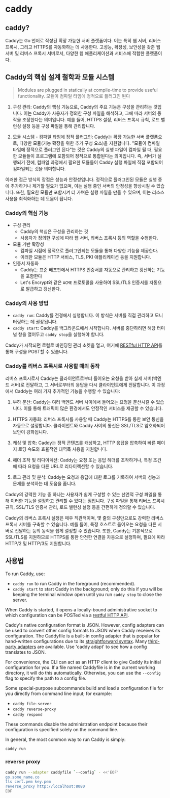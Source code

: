 # caddy

## caddy?

Caddy는 Go 언어로 작성된 확장 가능한 서버 플랫폼이다.
이는 특히 웹 서버, 리버스 프록시, 그리고 HTTPS를 자동화하는 데 사용한다.
고성능, 확장성, 보안성을 갖춘 웹 서버 및 리버스 프록시 서버로서, 다양한 웹 애플리케이션과 서비스에 적합한 플랫폼이다.

## Caddy의 핵심 설계 철학과 모듈 시스템

> Modules are plugged in statically at compile-time to provide useful functionality.
> 모듈이 컴파일 타임에 정적으로 플러그인 된다

1. 구성 관리: Caddy의 핵심 기능으로, Caddy의 주요 기능은 구성을 관리하는 것입니다. 이는 Caddy가 사용자가 정의한 구성 파일을 해석하고, 그에 따라 서버의 동작을 조정한다는 의미입니다. 예를 들어, HTTPS 설정, 리버스 프록시 규칙, 로드 밸런싱 설정 등을 구성 파일을 통해 관리합니다.

2. 모듈 시스템 - 컴파일 타임에 정적 플러그인: Caddy는 확장 가능한 서버 플랫폼으로, 다양한 모듈(기능 확장을 위한 추가 구성 요소)을 지원합니다. "모듈이 컴파일 타임에 정적으로 플러그인 된다"는 것은 Caddy의 실행 파일이 컴파일 될 때, 필요한 모듈들이 프로그램에 포함되어 정적으로 통합된다는 의미입니다. 즉, 서버가 실행되기 전에, 컴파일 과정에서 필요한 모듈들이 Caddy 실행 파일에 직접 포함되어 컴파일되는 것을 의미합니다.

이러한 접근 방식의 장점은 성능과 안정성입니다. 정적으로 플러그인된 모듈은 실행 중에 추가하거나 제거할 필요가 없으며, 이는 실행 중인 서버의 안정성을 향상시킬 수 있습니다. 또한, 필요한 모듈만 포함시켜 더 가벼운 실행 파일을 만들 수 있으며, 이는 리소스 사용을 최적화하는 데 도움이 됩니다.

### Caddy의 핵심 기능

- 구성 관리
    - Caddy의 핵심은 구성을 관리하는 것
    - 사용자가 정의한 구성에 따라 웹 서버, 리버스 프록시 등의 역할을 수행한다.
- 모듈 기반 확장성
    - 컴파일 시점에 정적으로 플러그인되는 모듈을 통해 다양한 기능을 제공한다.
    - 이러한 모듈은 HTTP 서비스, TLS, PKI 애플리케이션 등을 지원합니다.
- 인증서 자동화
    - Caddy는 표준 배포판에서 HTTPS 인증서를 자동으로 관리하고 갱신하는 기능을 포함한다
    - Let's Encrypt와 같은 `ACME` 프로토콜을 사용하여 SSL/TLS 인증서를 자동으로 발급하고 갱신한다.

### Caddy의 사용 방법

- `caddy run`: Caddy를 전경에서 실행합니다. 이 방식은 서버를 직접 관리하고 모니터링하는 데 권장됩니다.
- `caddy start`: Caddy를 백그라운드에서 시작합니다. 서버를 중단하려면 해당 터미널 창을 열어두고 `caddy stop`을 실행해야 합니다.

Caddy가 시작되면 로컬로 바인딩된 관리 소켓을 열고, 여기에 [RESTful HTTP API](https://caddyserver.com/docs/api)를 통해 구성을 POST할 수 있습니다.

### Caddy를 리버스 프록시로 사용할 때의 동작

리버스 프록시로서 Caddy는 클라이언트로부터 들어오는 요청을 받아 실제 서버(백엔드 서버)로 전달하고, 그 서버로부터의 응답을 다시 클라이언트에게 전달합니다. 이 과정에서 Caddy는 여러 가지 추가적인 기능을 수행할 수 있습니다:

1. 부하 분산: Caddy는 여러 백엔드 서버 사이에서 들어오는 요청을 분산시킬 수 있습니다. 이를 통해 트래픽이 많은 환경에서도 안정적인 서비스를 제공할 수 있습니다.

2. HTTPS 자동화: 리버스 프록시를 사용할 때 Caddy는 HTTPS를 통한 보안 통신을 자동으로 설정합니다. 클라이언트와 Caddy 사이의 통신은 SSL/TLS로 암호화되어 보안이 강화됩니다.

3. 캐싱 및 압축: Caddy는 정적 콘텐츠를 캐싱하고, HTTP 응답을 압축하여 빠른 페이지 로딩 속도와 효율적인 대역폭 사용을 지원합니다.

4. 헤더 조작 및 리다이렉션: Caddy는 요청 또는 응답 헤더를 조작하거나, 특정 조건에 따라 요청을 다른 URL로 리다이렉션할 수 있습니다.

5. 로그 관리 및 분석: Caddy는 요청과 응답에 대한 로그를 기록하여 서버의 성능과 문제를 분석하는 데 도움을 줍니다.

Caddy의 강력한 기능 중 하나는 사용자가 쉽게 구성할 수 있는 선언적 구성 파일을 통해 이러한 기능을 설정하고 관리할 수 있다는 점입니다. 구성 파일을 통해 리버스 프록시 규칙, SSL/TLS 인증서 관리, 로드 밸런싱 설정 등을 간편하게 정의할 수 있습니다.

Caddy의 리버스 프록시 설정은 매우 직관적이며, 몇 줄의 구성만으로도 강력한 리버스 프록시 서버를 구축할 수 있습니다. 예를 들어, 특정 호스트로 들어오는 요청을 다른 서버로 전달하는 등의 동작을 쉽게 설정할 수 있습니다. 또한, Caddy는 기본적으로 SSL/TLS를 지원하므로 HTTPS를 통한 안전한 연결을 자동으로 설정하며, 필요에 따라 HTTP/2 및 HTTP/3도 지원합니다.

## 사용법

To run Caddy, use:

- `caddy run` to run Caddy in the foreground (recommended).
- `caddy start` to start Caddy in the background; only do this if you will be keeping the terminal window open until you run `caddy stop` to close the server.

When Caddy is started, it opens a locally-bound administrative socket to which configuration can be POSTed via a [restful HTTP API](https://caddyserver.com/docs/api).

Caddy's native configuration format is JSON. However, config adapters can be used to convert other config formats to JSON when Caddy receives its configuration. The Caddyfile is a built-in config adapter that is popular for hand-written configurations due to its [straightforward syntax](https://caddyserver.com/docs/caddyfile). Many [third-party adapters](https://caddyserver.com/docs/config-adapters) are available.  Use 'caddy adapt' to see how a config translates to JSON.

For convenience, the CLI can act as an HTTP client to give Caddy its initial configuration for you. If a file named Caddyfile is in the current working directory, it will do this automatically. Otherwise, you can use the `--config` flag to specify the path to a config file.

Some special-purpose subcommands build and load a configuration file for you directly from command line input; for example:

- `caddy file-server`
- `caddy reverse-proxy`
- `caddy respond`

These commands disable the administration endpoint because their configuration is specified solely on the command line.

In general, the most common way to run Caddy is simply:

```bash
caddy run
```

### reverse proxy

```bash
caddy run --adapter caddyfile `--config` - <<'EOF'
go.some_name.co
tls cert.pem key.pem
reverse_proxy http://localhost:8080
EOF
```
